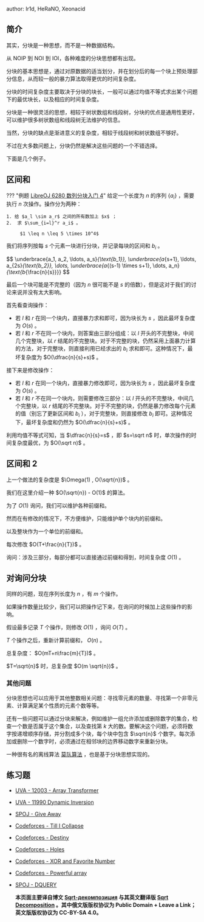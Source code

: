 author: Ir1d, HeRaNO, Xeonacid

## 简介

其实，分块是一种思想，而不是一种数据结构。

从 NOIP 到 NOI 到 IOI，各种难度的分块思想都有出现。

分块的基本思想是，通过对原数据的适当划分，并在划分后的每一个块上预处理部分信息，从而较一般的暴力算法取得更优的时间复杂度。

分块的时间复杂度主要取决于分块的块长，一般可以通过均值不等式求出某个问题下的最优块长，以及相应的时间复杂度。

分块是一种很灵活的思想，相较于树状数组和线段树，分块的优点是通用性更好，可以维护很多树状数组和线段树无法维护的信息。

当然，分块的缺点是渐进意义的复杂度，相较于线段树和树状数组不够好。

不过在大多数问题上，分块仍然是解决这些问题的一个不错选择。

下面是几个例子。

## 区间和

??? "例题 [LibreOJ 6280 数列分块入门 4](https://loj.ac/problem/6281)"
    给定一个长度为 $n$ 的序列 $\{a_i\}$ ，需要执行 $n$ 次操作。操作分为两种：
    
    1. 给 $a_l \sim a_r$ 之间的所有数加上 $x$ ；
    2.  求 $\sum_{i=l}^r a_i$ 。
    
         $1 \leq n \leq 5 \times 10^4$ 

我们将序列按每 $s$ 个元素一块进行分块，并记录每块的区间和 $b_i$ 。

$$
 \underbrace{a_1, a_2, \ldots, a_s}_{\text{b_1}}, \underbrace{a_{s+1}, \ldots, a_{2s}_{\text{b_2}}, \dots, \underbrace{a_{(s-1) \times s+1}, \dots, a_n}_{\text{b_{\frac{n}{s}}}} 
$$

最后一个块可能是不完整的（因为 $n$ 很可能不是 $s$ 的倍数），但是这对于我们的讨论来说并没有太大影响。

首先看查询操作：

- 若 $l$ 和 $r$ 在同一个块内，直接暴力求和即可，因为块长为 $s$ ，因此最坏复杂度为 $O(s)$ 。
- 若 $l$ 和 $r$ 不在同一个块内，则答案由三部分组成：以 $l$ 开头的不完整块，中间几个完整块，以 $r$ 结尾的不完整块。对于不完整的块，仍然采用上面暴力计算的方法，对于完整块，则直接利用已经求出的 $b_i$ 求和即可。这种情况下，最坏复杂度为 $O(\dfrac{n}{s}+s)$ 。

接下来是修改操作：

- 若 $l$ 和 $r$ 在同一个块内，直接暴力修改即可，因为块长为 $s$ ，因此最坏复杂度为 $O(s)$ 。
- 若 $l$ 和 $r$ 不在同一个块内，则需要修改三部分：以 $l$ 开头的不完整块，中间几个完整块，以 $r$ 结尾的不完整块。对于不完整的块，仍然是暴力修改每个元素的值（别忘了更新区间和 $b_i$ ），对于完整块，则直接修改 $b_i$ 即可。这种情况下，最坏复杂度和仍然为 $O(\dfrac{n}{s}+s)$ 。

利用均值不等式可知，当 $\dfrac{n}{s}=s$ ，即 $s=\sqrt n$ 时，单次操作的时间复杂度最优，为 $O(\sqrt n)$ 。

## 区间和 2

上一个做法的复杂度是 $\Omega(1) , O(\sqrt{n})$ 。

我们在这里介绍一种 $O(\sqrt{n}) - O(1)$ 的算法。

为了 $O(1)$ 询问，我们可以维护各种前缀和。

然而在有修改的情况下，不方便维护，只能维护单个块内的前缀和。

以及整块作为一个单位的前缀和。

每次修改 $O(T+\frac{n}{T})$ 。

询问：涉及三部分，每部分都可以直接通过前缀和得到，时间复杂度 $O(1)$ 。

## 对询问分块

同样的问题，现在序列长度为 $n$ ，有 $m$ 个操作。

如果操作数量比较少，我们可以把操作记下来，在询问的时候加上这些操作的影响。

假设最多记录 $T$ 个操作，则修改 $O(1)$ ，询问 $O(T)$ 。

 $T$ 个操作之后，重新计算前缀和， $O(n)$ 。

总复杂度： $O(mT+n\frac{m}{T})$ 。

 $T=\sqrt{n}$ 时，总复杂度 $O(m \sqrt{n})$ 。

### 其他问题

分块思想也可以应用于其他整数相关问题：寻找零元素的数量、寻找第一个非零元素、计算满足某个性质的元素个数等等。

还有一些问题可以通过分块来解决，例如维护一组允许添加或删除数字的集合，检查一个数是否属于这个集合，以及查找第 $k$ 大的数。要解决这个问题，必须将数字按递增顺序存储，并分割成多个块，每个块中包含 $\sqrt{n}$ 个数字。每次添加或删除一个数字时，必须通过在相邻块的边界移动数字来重新分块。

一种很有名的离线算法 [莫队算法](../misc/mo-algo.md) ，也是基于分块思想实现的。

## 练习题

-  [UVA - 12003 - Array Transformer](https://uva.onlinejudge.org/index.php?option=com_onlinejudge&Itemid=8&page=show_problem&problem=3154) 
-  [UVA - 11990 Dynamic Inversion](https://uva.onlinejudge.org/index.php?option=com_onlinejudge&Itemid=8&page=show_problem&problem=3141) 
-  [SPOJ - Give Away](http://www.spoj.com/problems/GIVEAWAY/) 
-  [Codeforces - Till I Collapse](http://codeforces.com/contest/786/problem/C) 
-  [Codeforces - Destiny](http://codeforces.com/contest/840/problem/D) 
-  [Codeforces - Holes](http://codeforces.com/contest/13/problem/E) 
-  [Codeforces - XOR and Favorite Number](https://codeforces.com/problemset/problem/617/E) 
-  [Codeforces - Powerful array](http://codeforces.com/problemset/problem/86/D) 
-    [SPOJ - DQUERY](https://www.spoj.com/problems/DQUERY) 

     **本页面主要译自博文 [Sqrt-декомпозиция](http://e-maxx.ru/algo/sqrt_decomposition) 与其英文翻译版 [Sqrt Decomposition](https://cp-algorithms.com/data_structures/sqrt_decomposition.html) 。其中俄文版版权协议为 Public Domain + Leave a Link；英文版版权协议为 CC-BY-SA 4.0。** 
